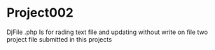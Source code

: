 # Project002
DjFile .php  Is for rading text file and updating without write on file
two project file submitted in this projects
